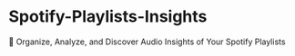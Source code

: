 # Spotify-Playlists-Insights
:carousel_horse: Organize, Analyze, and Discover Audio Insights of Your Spotify Playlists
